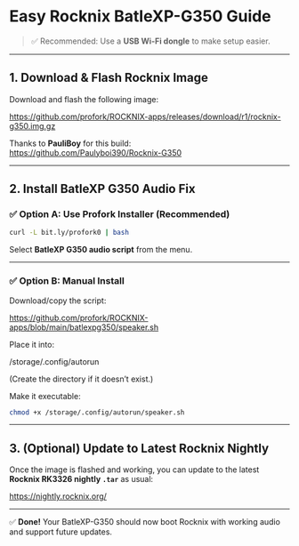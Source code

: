 # Easy Rocknix BatleXP-G350 Guide

> ✅ Recommended: Use a **USB Wi-Fi dongle** to make setup easier.

---

## 1. Download & Flash Rocknix Image

Download and flash the following image:

https://github.com/profork/ROCKNIX-apps/releases/download/r1/rocknix-g350.img.gz

Thanks to **PauliBoy** for this build:  
https://github.com/Paulyboi390/Rocknix-G350

---

## 2. Install BatleXP G350 Audio Fix

### ✅ Option A: Use Profork Installer (Recommended)

~~~bash
curl -L bit.ly/profork0 | bash
~~~

Select **BatleXP G350 audio script** from the menu.

---

### ✅ Option B: Manual Install

Download/copy the script:

https://github.com/profork/ROCKNIX-apps/blob/main/batlexpg350/speaker.sh

Place it into:

/storage/.config/autorun


(Create the directory if it doesn’t exist.)

Make it executable:

~~~bash
chmod +x /storage/.config/autorun/speaker.sh
~~~

---

## 3. (Optional) Update to Latest Rocknix Nightly

Once the image is flashed and working, you can update to the latest **Rocknix RK3326 nightly `.tar`** as usual:

https://nightly.rocknix.org/

---

✅ **Done!** Your BatleXP-G350 should now boot Rocknix with working audio and support future updates.



